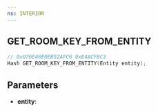 ```yaml
---
ns: INTERIOR
---
```

## GET_ROOM_KEY_FROM_ENTITY

```c
// 0x076E46E0EB52AFC6 0xE4ACF8C3
Hash GET_ROOM_KEY_FROM_ENTITY(Entity entity);
```

## Parameters
* **entity**:
